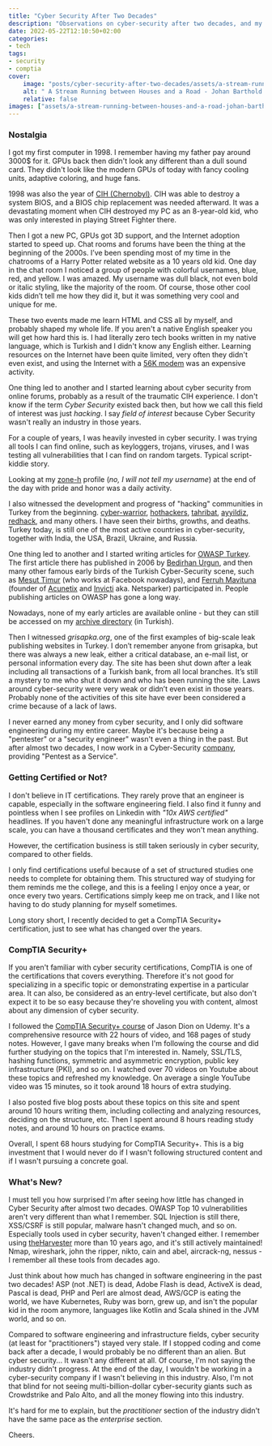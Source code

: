 ```yaml
---
title: "Cyber Security After Two Decades"
description: "Observations on cyber-security after two decades, and my CompTIA Security+ impressions."
date: 2022-05-22T12:10:50+02:00
categories:
- tech
tags:
- security
- comptia
cover:
    image: "posts/cyber-security-after-two-decades/assets/a-stream-running-between-houses-and-a-road-johan-barthold-jongkind.jpg"
    alt: " A Stream Running between Houses and a Road - Johan Barthold Jongkind"
    relative: false
images: ["assets/a-stream-running-between-houses-and-a-road-johan-barthold-jongkind.jpg"]
---
```


### Nostalgia

I got my first computer in 1998. I remember having my father pay around 3000$ for it. GPUs back then didn't look any
different than a dull sound card. They didn't look like the modern GPUs of today with fancy cooling units, adaptive
coloring, and huge fans.

1998 was also the year of [CIH (Chernobyl)](https://en.wikipedia.org/wiki/CIH_(computer_virus)). CIH was able to destroy
a system BIOS, and a BIOS chip replacement was needed afterward. It was a devastating moment when CIH destroyed my PC
as an 8-year-old kid, who was only interested in playing Street Fighter there.

Then I got a new PC, GPUs got 3D support, and the Internet adoption started to speed up. Chat rooms and forums have
been the thing at the beginning of the 2000s. I’ve been spending most of my time in the chatrooms of a Harry Potter
related website as a 10 years old kid. One day in the chat room I noticed a group of people with colorful usernames,
blue, red, and yellow. I was amazed. My username was dull black, not even bold or italic styling, like the majority of
the room. Of course, those other cool kids didn’t tell me how they did it, but it was something very cool and unique
for me.

These two events made me learn HTML and CSS all by myself, and probably shaped my whole life. If you aren't a native
English speaker you will get how hard this is. I had literally zero tech books written in my native language, which is
Turkish and I didn't know any English either. Learning resources on the Internet have been quite limited, very often
they didn't even exist, and using the Internet with a
[56K modem](https://www.youtube.com/watch?v=xalTFH5ht-k&t=96s) was an expensive activity.

One thing led to another and I started learning about cyber security from online forums, probably as a result of
the traumatic CIH experience. I don't know if the term _Cyber Security_ existed back then, but how we call this field
of interest was just _hacking_. I say _field of interest_ because Cyber Security wasn't really an industry in those
years.

For a couple of years, I was heavily invested in cyber security. I was trying all tools I can find online, such as
keyloggers, trojans, viruses, and I was testing all vulnerabilities that I can find on random targets. Typical
script-kiddie story.

Looking at my [zone-h](https://www.zone-h.org/) profile (_no, I will not tell my username_) at the end of the day with
pride and honor was a daily activity.

I also witnessed the development and progress of "hacking" communities in Turkey from the beginning.
[cyber-warrior](),
[hothackers](https://web.archive.org/web/20051124042716/http://www.hothackers.com/),
[tahribat](https://web.archive.org/web/20051124050846/https://tahribat.com/),
[ayyildiz](https://web.archive.org/web/20060522012413/https://ayyildiz.org/),
[redhack](https://web.archive.org/web/20120201074317/https://red-hack.org/), and many others. I have seen their births,
growths, and deaths. Turkey today, is still one of the most
active countries in cyber-security, together with India, the USA, Brazil, Ukraine, and Russia.

One thing led to another and I started writing articles for [OWASP Turkey](https://www.webguvenligi.org/belgeler). The
first article there has published in 2006 by [Bedirhan Urgun](https://twitter.com/bedirhanurgun?lang=en), and then many
other famous early birds of the Turkish Cyber-Security scene, such as [Mesut Timur](https://www.linkedin.com/in/mtimur/)
(who works at Facebook nowadays), and [Ferruh Mavituna](https://ferruh.mavituna.com/) (founder of
[Acunetix](https://www.acunetix.com/) and [Invicti](https://www.invicti.com/) aka. Netsparker) participated in. People
publishing articles on OWASP has gone a long way.

Nowadays, none of my early articles are available online - but they can still be accessed on my
[archive directory](https://www.serhatdundar.com/archive/) (in Turkish).

Then I witnessed _grisapka.org_, one of the first examples of big-scale leak publishing websites in Turkey. I don’t
remember anyone from grisapka, but there was always a new leak, either a critical database, an e-mail list, or personal
information every day. The site has been shut down after a leak including all transactions of a Turkish bank, from all
local branches. It’s still a mystery to me who shut it down and who has been running the site. Laws around
cyber-security were very weak or didn’t even exist in those years. Probably none of the activities of this site have
ever been considered a crime because of a lack of laws.

I never earned any money from cyber security, and I only did software engineering during my entire career. Maybe it's
because being a "pentester" or a "security engineer" wasn't even a thing in the past. But after almost two decades, I
now work in a Cyber-Security [company](https://www.cobalt.io/), providing "Pentest as a Service".

### Getting Certified or Not?

I don't believe in IT certifications. They rarely prove that an engineer is capable, especially in the software
engineering field. I also find it funny and pointless when I see profiles on Linkedin with _"10x AWS certified"_
headlines. If you haven't done any meaningful infrastructure work on a large scale, you can have a thousand certificates
and they won't mean anything.

However, the certification business is still taken seriously in cyber security, compared to other fields.

I only find certifications useful because of a set of structured studies one needs to complete for obtaining them.
This structured way of studying for them reminds me the college, and this is a feeling I enjoy once a year, or once
every two years. Certifications simply keep me on track, and I like not having to do study planning for myself
sometimes.

Long story short, I recently decided to get a CompTIA Security+ certification, just to see what has changed over the
years.

### CompTIA Security+

If you aren't familiar with cyber security certifications, CompTIA is one of the certifications that covers everything.
Therefore it's not good for specializing in a specific topic or demonstrating expertise in a particular area. It can
also, be considered as an entry-level certificate, but also don't expect it to be so easy because they're shoveling you
with content, almost about any dimension of cyber security.

I followed the [CompTIA Security+ course](https://www.udemy.com/course/securityplus/) of Jason Dion on Udemy. It's
a comprehensive resource with 22 hours of video, and 168 pages of study notes. However, I gave many breaks when I'm
following the course and did further studying on the topics that I'm interested in. Namely, SSL/TLS, hashing functions,
symmetric and asymmetric encryption, public key infrastructure (PKI), and so on. I watched over 70 videos on Youtube
about these topics and refreshed my knowledge. On average a single YouTube video was 15 minutes, so it took around 18
hours of extra studying.

I also posted five blog posts about these topics on this site and spent around 10 hours writing them, including
collecting and analyzing resources, deciding on the structure, etc. Then I spent around 8 hours reading study notes,
and around 10 hours on practice exams.

Overall, I spent 68 hours studying for CompTIA Security+. This is a big investment that I would never do if I wasn't
following structured content and if I wasn't pursuing a concrete goal.

### What's New?

I must tell you how surprised I'm after seeing how little has changed in Cyber Security after almost two decades. OWASP
Top 10 vulnerabilities aren't very different than what I remember. SQL Injection is still there, XSS/CSRF is still
popular, malware hasn't changed much, and so on. Especially tools used in cyber security, haven't changed either.
I remember using [theHarvester](https://github.com/laramies/theHarvester) more than 10 years ago, and it's still
actively maintained! Nmap, wireshark, john the ripper, nikto, cain and abel, aircrack-ng, nessus - I remember
all these tools from decades ago.

Just think about how much has changed in software engineering in the past two decades! ASP (not .NET) is dead, Adobe
Flash is dead, ActiveX is dead, Pascal is dead, PHP and Perl are almost dead, AWS/GCP is eating the world,
we have Kubernetes, Ruby was born, grew up, and isn't the popular kid in the room anymore, languages like Kotlin and
Scala shined in the JVM world, and so on.

Compared to software engineering and infrastructure fields, cyber security (at least for "practitioners") stayed very
stale. If I stopped coding and come back after a decade, I would probably be no different than an alien. But cyber
security... It wasn't any different at all. Of course, I'm not saying the industry didn't progress. At the end of the
day, I wouldn't be working in a cyber-security company if I wasn't believing in this industry. Also, I'm not that blind
for not seeing multi-billion-dollar cyber-security giants such as Crowdstrike and Palo Alto, and all the money flowing
into this industry.

It's hard for me to explain, but the _practitioner_ section of the industry didn't have the same pace as the
_enterprise_ section.

Cheers.

